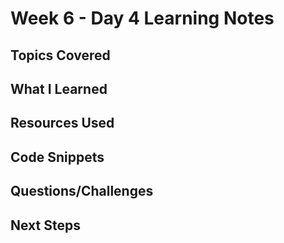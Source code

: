 # Week 6 - Day 4 Learning Notes

## Topics Covered

## What I Learned

## Resources Used

## Code Snippets

## Questions/Challenges

## Next Steps
